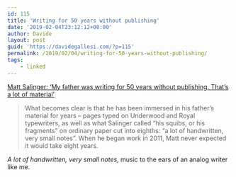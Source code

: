 ```yaml
---
id: 115
title: 'Writing for 50 years without publishing'
date: '2019-02-04T23:12:12+00:00'
author: Davide
layout: post
guid: 'https://davidegallesi.com/?p=115'
permalink: /2019/02/04/writing-for-50-years-without-publishing/
tags:
    - linked
---
```


[Matt Salinger: ‘My father was writing for 50 years without publishing. That’s a lot of material’](https://www.theguardian.com/books/2019/feb/01/matt-salinger-jd-the-catcher-in-the-rye)

> What becomes clear is that he has been immersed in his father’s material for years – pages typed on Underwood and Royal typewriters, as well as what Salinger called “his squibs, or his fragments” on ordinary paper cut into eighths: “a lot of handwritten, very small notes”. When he began work in 2011, Matt never expected it would take eight years.

*A lot of handwritten, very small notes*, music to the ears of an analog writer like me.